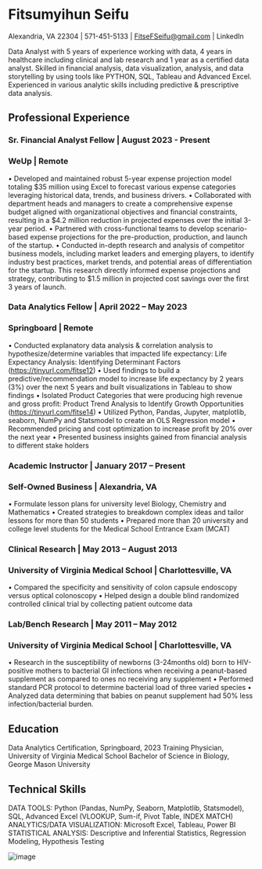# Fitsumyihun Seifu
 
Alexandria, VA 22304 | 571-451-5133 |  FitseFSeifu@gmail.com | LinkedIn

Data Analyst with 5 years of experience working with data, 4 years in healthcare including clinical and lab research and 1 year as a certified data analyst. Skilled in financial analysis, data visualization, analysis, and data storytelling by using tools like PYTHON, SQL, Tableau and Advanced Excel. Experienced in various analytic skills including predictive & prescriptive data analysis.
## Professional Experience 
### Sr. Financial Analyst Fellow | August 2023 - Present 
### WeUp | Remote
•	Developed and maintained robust 5-year expense projection model totaling $35 million using Excel to forecast various expense categories leveraging historical data, trends, and business drivers.
•	Collaborated with department heads and managers to create a comprehensive expense budget aligned with organizational objectives and financial constraints, resulting in a $4.2 million reduction in projected expenses over the initial 3-year period.
•	 Partnered with cross-functional teams to develop scenario-based expense projections for the pre-production, production, and launch of the startup.
•	Conducted in-depth research and analysis of competitor business models, including market leaders and emerging players, to identify industry best practices, market trends, and potential areas of differentiation for the startup. This research directly informed expense projections and strategy, contributing to $1.5 million in projected cost savings over the first 3 years of launch.

### Data Analytics Fellow | April 2022 – May 2023 
### Springboard | Remote
•	Conducted explanatory data analysis & correlation analysis to hypothesize/determine variables that impacted life expectancy: Life Expectancy Analysis: Identifying Determinant Factors (https://tinyurl.com/fitse12)
•	Used findings to build a predictive/recommendation model to increase life expectancy by 2 years (3%) over the next 5 years and built visualizations in Tableau to show findings
•	Isolated Product Categories that were producing high revenue and gross profit: Product Trend Analysis to Identify Growth Opportunities (https://tinyurl.com/fitse14)
•	Utilized Python, Pandas, Jupyter, matplotlib, seaborn, NumPy and Statsmodel to create an OLS Regression model
•	Recommended pricing and cost optimization to increase profit by 20% over the next year
•	Presented business insights gained from financial analysis to different stake holders

### Academic Instructor | January 2017 – Present  
### Self-Owned Business | Alexandria, VA
•	Formulate lesson plans for university level Biology, Chemistry and Mathematics 
•	Created strategies to breakdown complex ideas and tailor lessons for more than 50 students 
•	Prepared more than 20 university and college level students for the Medical School Entrance Exam (MCAT)

### Clinical Research | May 2013 – August 2013 
### University of Virginia Medical School | Charlottesville, VA
•	Compared the specificity and sensitivity of colon capsule endoscopy versus optical colonoscopy
•	Helped design a double blind randomized controlled clinical trial by collecting patient outcome data

### Lab/Bench Research | May 2011 – May 2012
### University of Virginia Medical School | Charlottesville, VA
•	Research in the susceptibility of newborns (3-24months old) born to HIV-positive mothers to bacterial GI infections when receiving a peanut-based supplement as compared to ones no receiving any supplement
•	Performed standard PCR protocol to determine bacterial load of three varied species
•	Analyzed data determining that babies on peanut supplement had 50% less infection/bacterial burden.

## Education 
Data Analytics Certification, Springboard, 2023
Training Physician, University of Virginia Medical School
Bachelor of Science in Biology, George Mason University

## Technical Skills 
DATA TOOLS: Python (Pandas, NumPy, Seaborn, Matplotlib, Statsmodel), SQL, Advanced Excel (VLOOKUP, Sum-if, Pivot Table, INDEX MATCH)
ANALYTICS/DATA VISUALIZATION: Microsoft Excel, Tableau, Power BI
STATISTICAL ANALYSIS: Descriptive and Inferential Statistics, Regression Modeling, Hypothesis Testing

![image](https://github.com/Fitsumyihun/Fitsumyihun.github.io/assets/145612924/57f76239-b282-4b41-ab1b-db7cee224a9a)

